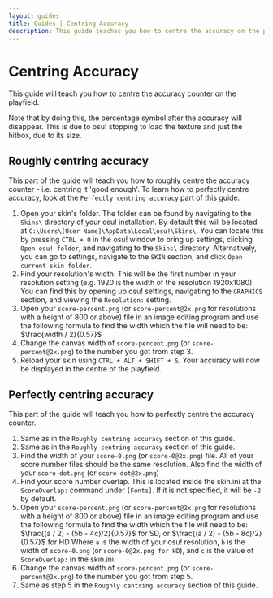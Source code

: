 ```yaml
---
layout: guides
title: Guides | Centring Accuracy 
description: This guide teaches you how to centre the accuracy on the playfield.
---
```


# Centring Accuracy

This guide will teach you how to centre the accuracy counter on the playfield.

Note that by doing this, the percentage symbol after the accuracy will disappear. This is due to osu! stopping to load the texture and just the hitbox, due to its size.

## Roughly centring accuracy
This part of the guide will teach you how to roughly centre the accuracy counter - i.e. centring it 'good enough'. To learn how to perfectly centre accuracy, look at the `Perfectly centring accuracy` part of this guide.

1. Open your skin's folder. The folder can be found by navigating to the `Skins\` directory of your osu! installation. By default this will be located at `C:\Users\[User Name]\AppData\Local\osu!\Skins\`. You can locate this by pressing `CTRL + O` in the osu! window to bring up settings, clicking `Open osu! folder`, and navigating to the `Skins\` directory. Alternatively, you can go to settings, navigate to the `SKIN` section, and click `Open current skin folder`.
2. Find your resolution's width. This will be the first number in your resolution setting (e.g. 1920 is the width of the resolution 1920x1080). You can find this by opening up osu! settings, navigating to the `GRAPHICS` section, and viewing the `Resolution:` setting.
3. Open your `score-percent.png` (or `score-percent@2x.png` for resolutions with a height of 800 or above) file in an image editing program and use the following formula to find the width which the file will need to be:
$\frac{width / 2}{0.57}$ 
4. Change the canvas width of `score-percent.png` (or `score-percent@2x.png`) to the number you got from step 3.
5. Reload your skin using `CTRL + ALT + SHIFT + S`. Your accuracy will now be displayed in the centre of the playfield.

## Perfectly centring accuracy
This part of the guide will teach you how to perfectly centre the accuracy counter. 
1. Same as in the `Roughly centring accuracy` section of this guide.
2. Same as in the `Roughly centring accuracy` section of this guide.
3. Find the width of your `score-0.png` (or `score-0@2x.png`) file. All of your score number files should be the same resolution. Also find the width of your `score-dot.png` (or `score-dot@2x.png`)
4. Find your score number overlap. This is located inside the skin.ini at the `ScoreOverlap:` command under `[Fonts]`. If it is not specified, it will be `-2` by default.
5. Open your `score-percent.png` (or `score-percent@2x.png` for resolutions with a height of 800 or above) file in an image editing program and use the following formula to find the width which the file will need to be:
$\frac{(a / 2) - (5b - 4c)/2}{0.57}$ for SD, or $\frac{(a / 2) - (5b - 8c)/2}{0.57}$ for HD
Where `a` is the width of your osu! resolution, `b` is the width of `score-0.png` (or `score-0@2x.png for HD`), and `c` is the value of `ScoreOverlap:` in the skin.ini.
 6. Change the canvas width of `score-percent.png` (or `score-percent@2x.png`) to the number you got from step 5.
 7. Same as step 5 in the `Roughly centring accuracy` section of this guide.